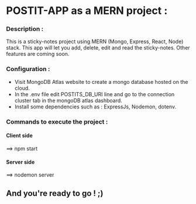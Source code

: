 # POSTIT-APP as a MERN project :
<h3>Description :</h3>

This is a sticky-notes project using MERN (Mongo, Express, React, Node) stack. This app will let you add, delete, edit and read the sticky-notes.
Other features are coming soon.

<h3>Configuration :</h3>

- Visit MongoDB Atlas website to create a mongo database hosted on the cloud.
- In the .env file edit POSTITS_DB_URI line and go to the connection cluster tab in the mongoDB atlas dashboard.
- Install some dependencies such as : ExpressJs, Nodemon, dotenv.

<h3>Commands to execute the project :</h3>
<h4>Client side</h4>
==> npm start
<h4>Server side</h4>
==> nodemon server

<h2>And you're ready to go ! ;) </h2>
